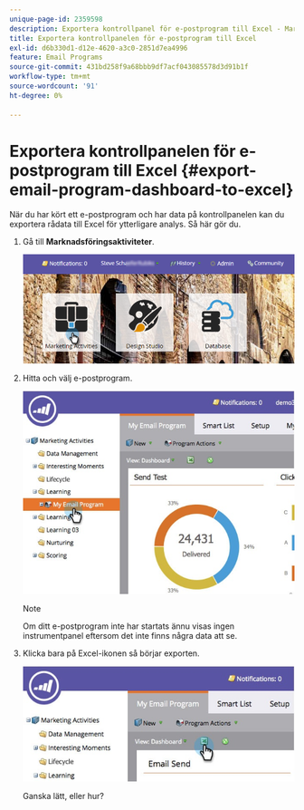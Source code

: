 ```yaml
---
unique-page-id: 2359598
description: Exportera kontrollpanel för e-postprogram till Excel - Marketo Docs - produktdokumentation
title: Exportera kontrollpanelen för e-postprogram till Excel
exl-id: d6b330d1-d12e-4620-a3c0-2851d7ea4996
feature: Email Programs
source-git-commit: 431bd258f9a68bbb9df7acf043085578d3d91b1f
workflow-type: tm+mt
source-wordcount: '91'
ht-degree: 0%

---
```


# Exportera kontrollpanelen för e-postprogram till Excel {#export-email-program-dashboard-to-excel}

När du har kört ett e-postprogram och har data på kontrollpanelen kan du exportera rådata till Excel för ytterligare analys. Så här gör du.

1. Gå till **Marknadsföringsaktiviteter**.

   ![](assets/login-marketing-activities-1.png)

1. Hitta och välj e-postprogram.

   ![](assets/lifecycledashboard.jpg)

   >[!NOTE]
   >
   >Om ditt e-postprogram inte har startats ännu visas ingen instrumentpanel eftersom det inte finns några data att se.

1. Klicka bara på Excel-ikonen så börjar exporten.

   ![](assets/lifecycle.jpg)

   Ganska lätt, eller hur?
